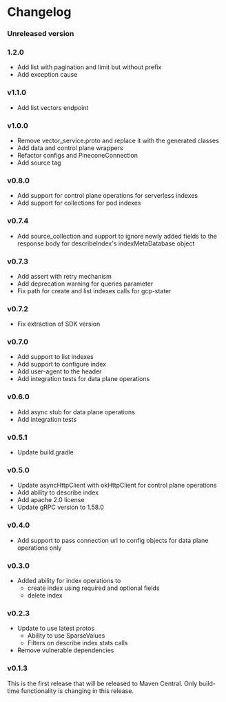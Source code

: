 # Changelog

[comment]: <> (When bumping [pc:VERSION_LATEST_RELEASE] create a new entry below)
### Unreleased version
### 1.2.0
- Add list with pagination and limit but without prefix
- Add exception cause 

### v1.1.0
- Add list vectors endpoint

### v1.0.0
- Remove vector_service.proto and replace it with the generated classes
- Add data and control plane wrappers
- Refactor configs and PineconeConnection
- Add source tag

### v0.8.0
- Add support for control plane operations for serverless indexes
- Add support for collections for pod indexes

### v0.7.4
- Add source_collection and support to ignore newly added fields to the response body for describeIndex's indexMetaDatabase object

### v0.7.3
- Add assert with retry mechanism
- Add deprecation warning for queries parameter
- Fix path for create and list indexes calls for gcp-stater

### v0.7.2
- Fix extraction of SDK version

### v0.7.0
- Add support to list indexes
- Add support to configure index
- Add user-agent to the header
- Add integration tests for data plane operations

### v0.6.0
- Add async stub for data plane operations
- Add integration tests

### v0.5.1
- Update build.gradle

### v0.5.0
- Update asyncHttpClient with okHttpClient for control plane operations
- Add ability to describe index
- Add apache 2.0 license
- Update gRPC version to 1.58.0

### v0.4.0
- Add support to pass connection url to config objects for data plane operations only

### v0.3.0
- Added ability for index operations to
  - create index using required and optional fields
  - delete index

### v0.2.3
- Update to use latest protos
  - Ability to use SparseValues
  - Filters on describe index stats calls
- Remove vulnerable dependencies

### v0.1.3
This is the first release that will be released to Maven Central. Only build-time functionality is changing in this release.